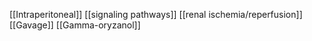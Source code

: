 [[Intraperitoneal]]
[[signaling pathways]]
[[renal ischemia/reperfusion]]
[[Gavage]]
[[Gamma-oryzanol]]
